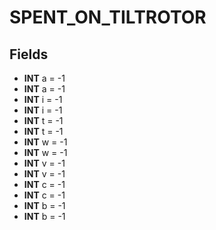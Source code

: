 # SPENT_ON_TILTROTOR

## Fields
* **INT** a = -1
* **INT** a = -1
* **INT** i = -1
* **INT** i = -1
* **INT** t = -1
* **INT** t = -1
* **INT** w = -1
* **INT** w = -1
* **INT** v = -1
* **INT** v = -1
* **INT** c = -1
* **INT** c = -1
* **INT** b = -1
* **INT** b = -1